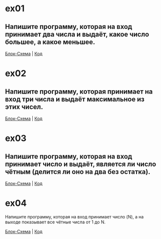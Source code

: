 # ex01  

##  Напишите программу, которая на вход принимает два числа и выдаёт, какое число большее, а какое меньшее.

[Блок-Схема](ex01/blok.drawio.png)   |   [Код](ex01/Program.cs)
#
# ex02

## Напишите программу, которая принимает на вход три числа и выдаёт максимальное из этих чисел.

[Блок-Схема](ex02/blok2.drawio.png)   |   [Код](ex02/Program2.cs)

# ex03

## Напишите программу, которая на вход принимает число и выдаёт, является ли число чётным (делится ли оно на два без остатка).

[Блок-Схема](ex03/blok3.drawio.png)   |   [Код](ex03/Program3.cs)

# ex04

Напишите программу, которая на вход принимает число (N), а на выходе показывает все чётные числа от 1 до N.

[Блок-Схема](ex04/blok4.drawio.png)   |   [Код](ex04/Program4.cs)